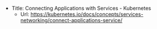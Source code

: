 - Title: Connecting Applications with Services - Kubernetes
  - Url: https://kubernetes.io/docs/concepts/services-networking/connect-applications-service/
